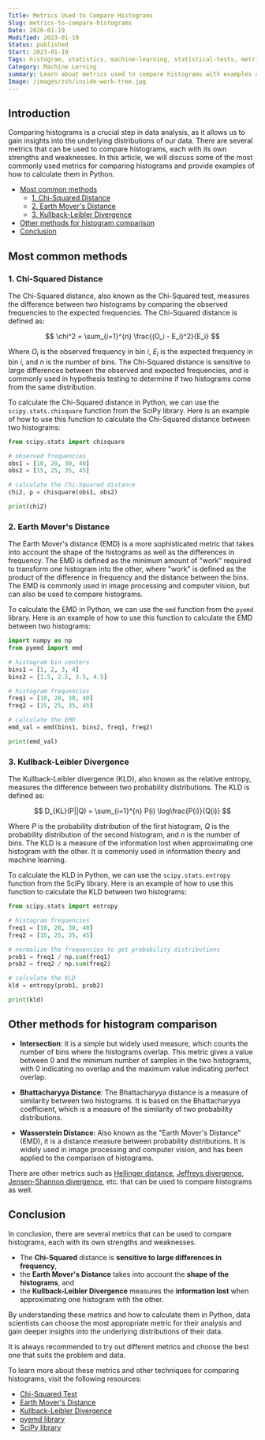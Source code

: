 ```yaml
---
Title: Metrics Used to Compare Histograms
Slug: metrics-to-compare-histograms
Date: 2020-01-19
Modified: 2023-01-19
Status: published
Start: 2023-01-19
Tags: histogram, statistics, machine-learning, statistical-tests, metrics, distance-metrics
Category: Machine Lerning
summary: Learn about metrics used to compare histograms with examples of how to calculate them in python. From Chi-Squared distance to Kullback-Leibler divergence and Earth Mover's distance. A comprehensive guide.
Image: /images/zsh/inside-work-tree.jpg
---
```


## Introduction
Comparing histograms is a crucial step in data analysis, as it allows us to gain insights into the underlying distributions of our data. There are several metrics that can be used to compare histograms, each with its own strengths and weaknesses. In this article, we will discuss some of the most commonly used metrics for comparing histograms and provide examples of how to calculate them in Python.

<!-- MarkdownTOC autolink="true" autoanchor="true" -->

- [Most common methods](#most-common-methods)
	- [1. Chi-Squared Distance](#1-chi-squared-distance)
	- [2. Earth Mover's Distance](#2-earth-movers-distance)
	- [3. Kullback-Leibler Divergence](#3-kullback-leibler-divergence)
- [Other methods for histogram comparison](#other-methods-for-histogram-comparison)
- [Conclusion](#conclusion)

<!-- /MarkdownTOC -->

<a id="most-common-methods"></a>
## Most common methods

<a id="1-chi-squared-distance"></a>
### 1. Chi-Squared Distance

The Chi-Squared distance, also known as the Chi-Squared test, measures the difference between two histograms by comparing the observed frequencies to the expected frequencies. The Chi-Squared distance is defined as:

$$ \chi^2 = \sum_{i=1}^{n} \frac{(O_i - E_i)^2}{E_i} $$

Where $O_i$ is the observed frequency in bin $i$, $E_i$ is the expected frequency in bin $i$, and $n$ is the number of bins. The Chi-Squared distance is sensitive to large differences between the observed and expected frequencies, and is commonly used in hypothesis testing to determine if two histograms come from the same distribution.

To calculate the Chi-Squared distance in Python, we can use the `scipy.stats.chisquare` function from the SciPy library. Here is an example of how to use this function to calculate the Chi-Squared distance between two histograms:

```python
from scipy.stats import chisquare

# observed frequencies
obs1 = [10, 20, 30, 40]
obs2 = [15, 25, 35, 45]

# calculate the Chi-Squared distance
chi2, p = chisquare(obs1, obs2)

print(chi2)
```
<a id="2-earth-movers-distance"></a>
### 2. Earth Mover's Distance

The Earth Mover's distance (EMD) is a more sophisticated metric that takes into account the shape of the histograms as well as the differences in frequency. The EMD is defined as the minimum amount of "work" required to transform one histogram into the other, where "work" is defined as the product of the difference in frequency and the distance between the bins. The EMD is commonly used in image processing and computer vision, but can also be used to compare histograms.

To calculate the EMD in Python, we can use the `emd` function from the `pyemd` library. Here is an example of how to use this function to calculate the EMD between two histograms:

```python
import numpy as np
from pyemd import emd

# histogram bin centers
bins1 = [1, 2, 3, 4]
bins2 = [1.5, 2.5, 3.5, 4.5]

# histogram frequencies
freq1 = [10, 20, 30, 40]
freq2 = [15, 25, 35, 45]

# calculate the EMD
emd_val = emd(bins1, bins2, freq1, freq2)

print(emd_val)
```

<a id="3-kullback-leibler-divergence"></a>
### 3. Kullback-Leibler Divergence

The Kullback-Leibler divergence (KLD), also known as the relative entropy, measures the difference between two probability distributions. The KLD is defined as:

$$ D_{KL}(P||Q) = \sum_{i=1}^{n} P(i) \log\frac{P(i)}{Q(i)} $$

Where $P$ is the probability distribution of the first histogram, $Q$ is the probability distribution of the second histogram, and $n$ is the number of bins. The KLD is a measure of the information lost when approximating one histogram with the other. It is commonly used in information theory and machine learning.

To calculate the KLD in Python, we can use the `scipy.stats.entropy` function from the SciPy library. Here is an example of how to use this function to calculate the KLD between two histograms:

```python
from scipy.stats import entropy

# histogram frequencies
freq1 = [10, 20, 30, 40]
freq2 = [15, 25, 35, 45]

# normalize the frequencies to get probability distributions
prob1 = freq1 / np.sum(freq1)
prob2 = freq2 / np.sum(freq2)

# calculate the KLD
kld = entropy(prob1, prob2)

print(kld)
```

<a id="other-methods-for-histogram-comparison"></a>
## Other methods for histogram comparison

-   **Intersection**: it is a simple but widely used measure, which counts the number of bins where the histograms overlap. This metric gives a value between 0 and the minimum number of samples in the two histograms, with 0 indicating no overlap and the maximum value indicating perfect overlap.
    
-   **Bhattacharyya Distance**: The Bhattacharyya distance is a measure of similarity between two histograms. It is based on the Bhattacharyya coefficient, which is a measure of the similarity of two probability distributions.

-   **Wasserstein Distance**: Also known as the "Earth Mover's Distance" (EMD), it is a distance measure between probability distributions. It is widely used in image processing and computer vision, and has been applied to the comparison of histograms.

There are other metrics such as [Hellinger distance](https://en.wikipedia.org/wiki/Hellinger_distance), [Jeffreys divergence](https://encyclopediaofmath.org/wiki/Jeffreys_distance), [Jensen-Shannon divergence](https://en.wikipedia.org/wiki/Jensen%E2%80%93Shannon_divergence), etc. that can be used to compare histograms as well.

<a id="conclusion"></a>
## Conclusion
In conclusion, there are several metrics that can be used to compare histograms, each with its own strengths and weaknesses. 
- The **Chi-Squared** distance is **sensitive to large differences in frequency**, 
- the **Earth Mover's Distance** takes into account the **shape of the histograms**, and 
- the **Kullback-Leibler Divergence** measures the **information lost** when approximating one histogram with the other.

By understanding these metrics and how to calculate them in Python, data scientists can choose the most appropriate metric for their analysis and gain deeper insights into the underlying distributions of their data.

It is always recommended to try out different metrics and choose the best one that suits the problem and data.

To learn more about these metrics and other techniques for comparing histograms, visit the following resources:

-   [Chi-Squared Test](https://en.wikipedia.org/wiki/Chi-squared_test)
-   [Earth Mover's Distance](https://en.wikipedia.org/wiki/Earth_mover%27s_distance)
-   [Kullback-Leibler Divergence](https://en.wikipedia.org/wiki/Kullback%E2%80%93Leibler_divergence)
-   [pyemd library](https://pypi.org/project/pyemd/)
-   [SciPy library](https://scipy.org/)
